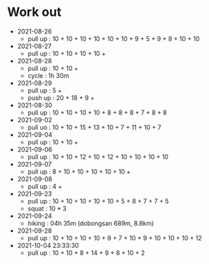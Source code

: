 # Work out

- 2021-08-26
  - pull up : 10 + 10 + 10 + 10 + 10 + 10 + 9 + 5 + 9 + 8 + 10 + 10
- 2021-08-27
  - pull up : 10 + 10 + 10 + 10 + 
- 2021-08-28
  - pull up : 10 + 10 + 
  - cycle : 1h 30m
- 2021-08-29
  - pull up : 5 + 
  - push up : 20 + 18 + 9 + 
- 2021-08-30
  - pull up : 10 + 10 + 10 + 10 + 8 + 8 + 8 + 7 + 8 + 8
- 2021-09-02
  - pull uo : 10 + 10 + 15 + 13 + 10 + 7 + 11 + 10 + 7
- 2021-09-04
  - pull up : 10 + 10 + 
- 2021-09-06
  - pull up : 10 + 10 + 12 + 10 + 12 + 10 + 10 + 10 + 10
- 2021-09-07
  - pull up : 8 + 10 + 10 + 10 + 10 + 10 + 
- 2021-09-08
  - pull up : 4 + 
- 2021-09-23
  - pull up : 10 + 10 + 10 + 10 + 10 + 5 + 8 + 7 + 7 + 5
  - squat : 10 * 3
- 2021-09-24
  - hiking : 04h 35m (dobongsan 689m, 8.8km)
- 2021-09-28
  - pull up : 10 + 10 + 10 + 10 + 9 + 7 + 10 + 9 + 10 + 10 + 10 + 12
- 2021-10-04 23:33:30
  - pull up : 10 + 10 + 8 + 14 + 9 + 8 + 10 + 2